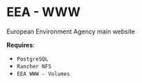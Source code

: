 # EEA - WWW

European Environment Agency main website

**Requires**:
* `PostgreSQL`
* `Rancher NFS`
* `EEA WWW - Volumes`
